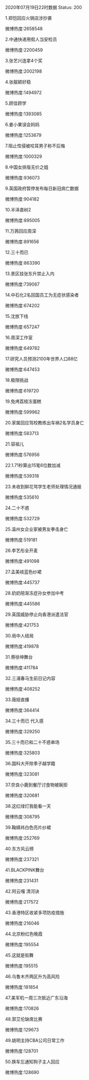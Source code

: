 2020年07月19日22时数据
Status: 200

1.郑恺回应火锅店涉抄袭

微博热度:2658548

2.中通快递用假人当安检员

微博热度:2200459

3.张艺兴连拿4个奖

微博热度:2002198

4.张靓颖好稳

微博热度:1494972

5.顾佳顾学

微博热度:1393085

6.姜小果误会妈妈

微博热度:1253679

7.阻止性侵被咬耳男子称不后悔

微博热度:1000329

8.中国女排版无价之姐

微博热度:936073

9.英国政府暂停发布每日新冠病亡数据

微博热度:904182

10.半泽直树2

微博热度:895005

11.万茜回应周深

微博热度:891656

12.三十而已

微博热度:863390

13.景区挂张东升禁止入内

微博热度:739067

14.中石化2名回国员工为无症状感染者

微博热度:674202

15.沈放下线

微博热度:657247

16.周深工作室

微博热度:649782

17.研究人员预测2100年世界人口88亿

微博热度:647453

18.极限挑战

微博热度:619720

19.免烤荔枝冻蛋糕

微博热度:599962

20.家属回应驾校教练出车祸2名学员身亡

微博热度:583713

21.容祖儿

微博热度:576956

22.1.71秒算出15笔6位数加减

微博热度:539318

23.未收到鲜花骂学生老师处理情况通报

微博热度:535610

24.二十不惑

微博热度:532729

25.温州女企业家被男友拳击身亡

微博热度:519181

26.李艺彤全开麦

微博热度:491098

27.孟美岐蓝色纱裙

微博热度:445737

28.奶奶陪渐冻症孙女参加中考

微博热度:445586

29.英国威胁停止向香港派遣法官

微博热度:421753

30.局中人结局

微博热度:419878

31.蔡徐坤舞台

微博热度:411784

32.三浦春马生前日记内容

微博热度:408252

33.薇娅直播

微博热度:364414

34.三十而已 代入感

微博热度:329250

35.三十而已和二十不惑串场

微博热度:325803

36.国科大开除季子越学籍

微博热度:323081

37.奈良小鹿到餐厅讨食物被婉拒

微博热度:320681

38.这红绿灯我能看一天

微博热度:308795

39.鞠婧祎白色亮片纱裙

微博热度:252769

40.东方风云榜

微博热度:237321

41.BLACKPINK舞台

微博热度:231431

42.阿云嘎 清河诀

微博热度:217572

43.香港特区收紧多项防疫措施

微博热度:216046

44.北京粉红色晚霞

微博热度:195554

45.这就是街舞

微博热度:195515

46.乌鲁木齐两区升为高风险

微博热度:181854

47.美军机一周三次抵近广东沿海

微博热度:170826

48.郭艾伦缺席比赛

微博热度:129673

49.姚明主持CBA公司日常工作

微博热度:128701

50.换车忘通知狗子主人回应

微博热度:128690

